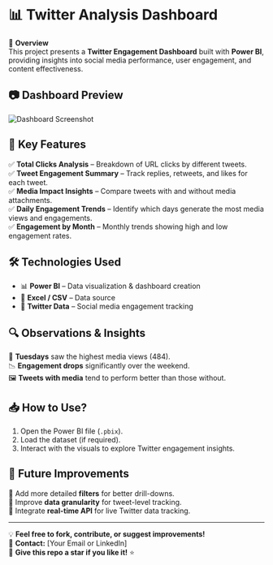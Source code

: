 # 📊 Twitter Analysis Dashboard  

🚀 **Overview**  
This project presents a **Twitter Engagement Dashboard** built with **Power BI**, providing insights into social media performance, user engagement, and content effectiveness.

## 📷 **Dashboard Preview**  
![Dashboard Screenshot](![c](https://github.com/user-attachments/assets/435139aa-8654-43a8-93ed-3f8b84a0f52a)
)  

## 📌 **Key Features**  

✅ **Total Clicks Analysis** – Breakdown of URL clicks by different tweets.  
✅ **Tweet Engagement Summary** – Track replies, retweets, and likes for each tweet.  
✅ **Media Impact Insights** – Compare tweets with and without media attachments.  
✅ **Daily Engagement Trends** – Identify which days generate the most media views and engagements.  
✅ **Engagement by Month** – Monthly trends showing high and low engagement rates.  

## 🛠 **Technologies Used**  
- 📊 **Power BI** – Data visualization & dashboard creation  
- 📄 **Excel / CSV** – Data source  
- 📌 **Twitter Data** – Social media engagement tracking  

## 🔍 **Observations & Insights**  
📅 **Tuesdays** saw the highest media views (484).  
📉 **Engagement drops** significantly over the weekend.  
🖼️ **Tweets with media** tend to perform better than those without. 
## 📥 **How to Use?**  
1. Open the Power BI file (`.pbix`).  
2. Load the dataset (if required).  
3. Interact with the visuals to explore Twitter engagement insights.  

## 🚀 **Future Improvements**  
🔹 Add more detailed **filters** for better drill-downs.  
🔹 Improve **data granularity** for tweet-level tracking.  
🔹 Integrate **real-time API** for live Twitter data tracking.  

---

💡 **Feel free to fork, contribute, or suggest improvements!**  
📧 **Contact:** [Your Email or LinkedIn]  
🌟 **Give this repo a star if you like it!** ⭐
